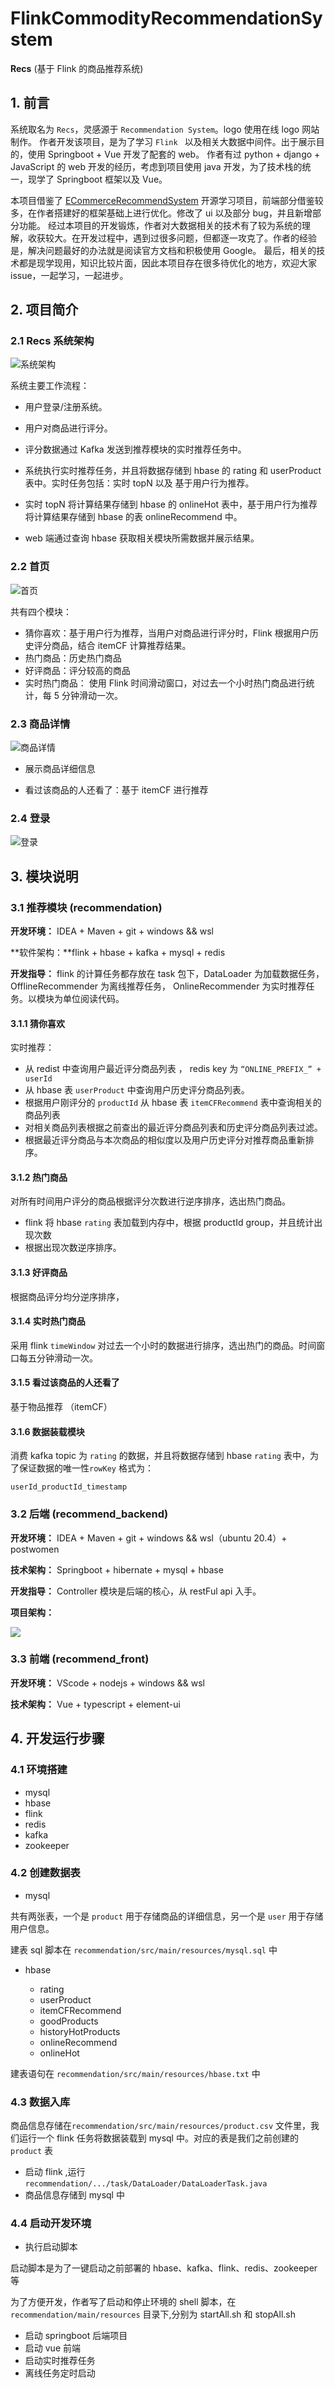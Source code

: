 # FlinkCommodityRecommendationSystem
**Recs**  (基于 Flink 的商品推荐系统) 

## 1. 前言
系统取名为 `Recs`，灵感源于 `Recommendation System`。logo 使用在线 logo 网站制作。
作者开发该项目，是为了学习 `Flink ` 以及相关大数据中间件。出于展示目的，使用 Springboot + Vue 开发了配套的 web。
作者有过 python + django + JavaScript 的 web 开发的经历，考虑到项目使用 java 开发，为了技术栈的统一，现学了 Springboot 框架以及 Vue。

本项目借鉴了 [ECommerceRecommendSystem](https://github.com/ittqqzz/ECommerceRecommendSystem) 开源学习项目，前端部分借鉴较多，在作者搭建好的框架基础上进行优化。修改了 ui 以及部分 bug，并且新增部分功能。
经过本项目的开发锻炼，作者对大数据相关的技术有了较为系统的理解，收获较大。在开发过程中，遇到过很多问题，但都逐一攻克了。作者的经验是，解决问题最好的办法就是阅读官方文档和积极使用 Google。
最后，相关的技术都是现学现用，知识比较片面，因此本项目存在很多待优化的地方，欢迎大家 issue，一起学习，一起进步。

## 2. 项目简介
### 2.1 Recs 系统架构
![系统架构](images/system_architecture.png)



系统主要工作流程：

- 用户登录/注册系统。
- 用户对商品进行评分。
- 评分数据通过 Kafka 发送到推荐模块的实时推荐任务中。
- 系统执行实时推荐任务，并且将数据存储到 hbase 的 rating 和 userProduct 表中。实时任务包括：实时 topN 以及 基于用户行为推荐。
- 实时 topN 将计算结果存储到 hbase 的 onlineHot 表中，基于用户行为推荐将计算结果存储到 hbase 的表 onlineRecommend 中。

- web 端通过查询 hbase 获取相关模块所需数据并展示结果。



### 2.2 首页

![首页](./images/index.png)

共有四个模块：

- 猜你喜欢：基于用户行为推荐，当用户对商品进行评分时，Flink  根据用户历史评分商品，结合 itemCF 计算推荐结果。
- 热门商品：历史热门商品
- 好评商品：评分较高的商品
- 实时热门商品： 使用 Flink 时间滑动窗口，对过去一个小时热门商品进行统计，每 5 分钟滑动一次。



### 2.3 商品详情



![商品详情](./images/product_info.png)

- 展示商品详细信息

- 看过该商品的人还看了：基于 itemCF 进行推荐

### 2.4 登录

![登录](./images/login.png)



## 3. 模块说明

### 3.1 推荐模块 (recommendation)

**开发环境：** IDEA + Maven + git + windows && wsl

**软件架构：**flink + hbase + kafka + mysql + redis

**开发指导：** flink 的计算任务都存放在 task 包下，DataLoader 为加载数据任务，OfflineRecommender 为离线推荐任务， OnlineRecommender 为实时推荐任务。以模块为单位阅读代码。

#### 3.1.1 猜你喜欢

实时推荐：

- 从 redist 中查询用户最近评分商品列表 ， redis key 为 `“ONLINE_PREFIX_” + userId`
- 从 hbase 表 `userProduct` 中查询用户历史评分商品列表。
- 根据用户刚评分的 `productId` 从 hbase 表 `itemCFRecommend` 表中查询相关的商品列表
- 对相关商品列表根据之前查出的最近评分商品列表和历史评分商品列表过滤。
- 根据最近评分商品与本次商品的相似度以及用户历史评分对推荐商品重新排序。

#### 3.1.2 热门商品

对所有时间用户评分的商品根据评分次数进行逆序排序，选出热门商品。

- flink 将  hbase  `rating` 表加载到内存中，根据 productId group，并且统计出现次数
- 根据出现次数逆序排序。

#### 3.1.3 好评商品

根据商品评分均分逆序排序，

#### 3.1.4 实时热门商品

采用 flink  `timeWindow`  对过去一个小时的数据进行排序，选出热门的商品。时间窗口每五分钟滑动一次。

#### 3.1.5 看过该商品的人还看了

基于物品推荐 （itemCF）

#### 3.1.6 数据装载模块

消费 kafka topic 为 `rating` 的数据，并且将数据存储到 hbase `rating` 表中，为了保证数据的唯一性`rowKey` 格式为：

`userId_productId_timestamp`

### 3.2 后端 (recommend_backend)

**开发环境：** IDEA + Maven + git + windows && wsl（ubuntu 20.4）+ postwomen

**技术架构：** Springboot + hibernate + mysql + hbase

**开发指导：** Controller 模块是后端的核心，从 restFul api 入手。

**项目架构：**

![](./images/backend.png)

### 3.3 	前端 (recommend_front)

**开发环境：** VScode + nodejs + windows && wsl 

**技术架构：** Vue + typescript + element-ui

## 4. 开发运行步骤
### 4.1 环境搭建

- mysql
- hbase
- flink
- redis
- kafka
- zookeeper

### 4.2 创建数据表

- mysql

共有两张表，一个是 `product` 用于存储商品的详细信息，另一个是 `user` 用于存储用户信息。

建表 sql 脚本在 `recommendation/src/main/resources/mysql.sql` 中

- hbase

  - rating
  - userProduct
  - itemCFRecommend
  - goodProducts
  - historyHotProducts
  - onlineRecommend
  - onlineHot

建表语句在 `recommendation/src/main/resources/hbase.txt` 中

### 4.3 数据入库

商品信息存储在`recommendation/src/main/resources/product.csv` 文件里，我们运行一个 flink 任务将数据装载到 mysql 中。对应的表是我们之前创建的 `product` 表

- 启动 flink ,运行 `recommendation/.../task/DataLoader/DataLoaderTask.java` 
- 商品信息存储到 mysql 中

### 4.4 启动开发环境

- 执行启动脚本

启动脚本是为了一键启动之前部署的 hbase、kafka、flink、redis、zookeeper 等

为了方便开发，作者写了启动和停止环境的 shell 脚本，在` recommendation/main/resources` 目录下,分别为 startAll.sh 和 stopAll.sh

- 启动 springboot 后端项目
- 启动 vue 前端
- 启动实时推荐任务
- 离线任务定时启动


###  